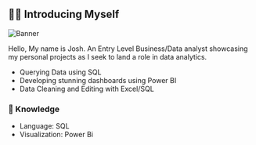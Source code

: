 ## 👋🏻 Introducing Myself

![Banner](https://github.com/user-attachments/assets/bddcc723-5fe0-4e10-b1d6-4b232ae521c6)

Hello, My name is Josh. An Entry Level Business/Data analyst showcasing my personal projects as I seek to land a role in data analytics.

- Querying Data using SQL
- Developing stunning dashboards using Power BI
- Data Cleaning and Editing with Excel/SQL

### 📖 Knowledge

- Language: SQL
- Visualization: Power Bi

